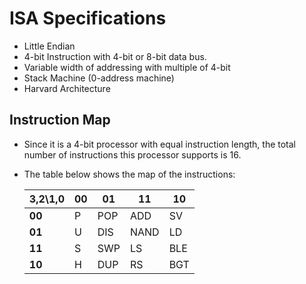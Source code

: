 # ISA Specifications
* Little Endian
* 4-bit Instruction with 4-bit or 8-bit data bus.
* Variable width of addressing with multiple of 4-bit
* Stack Machine (0-address machine)
* Harvard Architecture

## Instruction Map

* Since it is a 4-bit processor with equal instruction length, the total number of instructions this processor supports is 16.

* The table below shows the map of the instructions:

  | 3,2\1,0 | 00   | 01   | 11   | 10   |
  | ------- | ---- | ---- | ---- | ---- |
  | **00**  | P    | POP  | ADD  | SV   |
  | **01**  | U    | DIS  | NAND | LD   |
  | **11**  | S    | SWP  | LS   | BLE  |
  | **10**  | H    | DUP  | RS   | BGT  |

  

